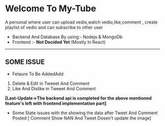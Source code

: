 # Welcome To My-Tube

A personal where user can upload vedio,watch vedio,like,comment , create playlist of vedio and can subscribe to other user

- Backend And Database By using:- Nodejs & MongoDb
- Frontend :- **Not Decided Yet** (Mostly In React)

---

## SOME ISSUE

- Fetaure To Be AddedAdd

1. Delete & Edit in Tweeet And Comment
2. Like And Dislike in Tweeet And Comment

**[Last-Update->The backend api is completed for the above mentioned feature's left with frontend implementation part]**

- Some State issues with the showing the data after Tweet And Comment Posted [ Comment Show NAN And Tweet Dosen't update the image]
